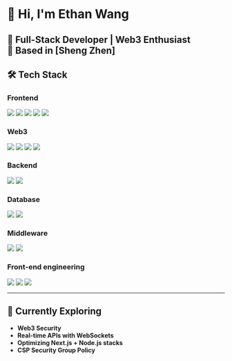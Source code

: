 # 👋 Hi, I'm Ethan Wang

**🚀 Full-Stack Developer | Web3 Enthusiast**  
📍 Based in [Sheng Zhen]  
---

## 🛠 Tech Stack

### **Frontend**
![](https://img.shields.io/badge/Next.js-000000?style=for-the-badge&logo=next.js&logoColor=white)
![](https://img.shields.io/badge/React_Query-FF4154?style=for-the-badge&logo=react-query&logoColor=white)
![](https://img.shields.io/badge/Zustand-764ABC?style=for-the-badge&logo=redux&logoColor=white)
![](https://img.shields.io/badge/TailwindCSS-06B6D4?style=for-the-badge&logo=tailwind-css&logoColor=white)
![](https://img.shields.io/badge/Shadcn/ui-111827?style=for-the-badge&logo=radix-ui&logoColor=white)

### **Web3**
![](https://img.shields.io/badge/Solidity-363636?style=for-the-badge&logo=solidity&logoColor=white)
![](https://img.shields.io/badge/Hardhat-FCC624?style=for-the-badge&logo=ethereum&logoColor=black)
![](https://img.shields.io/badge/Ethers.js-2536EC?style=for-badge&logo=ethers&logoColor=white)
![](https://img.shields.io/badge/RainbowKit-FF007A?style=for-badge&logo=rainbow&logoColor=white)

### **Backend**
![](https://img.shields.io/badge/FastAPI-009688?style=for-the-badge&logo=fastapi&logoColor=white)
![](https://img.shields.io/badge/Node.js-339933?style=for-the-badge&logo=nodedotjs&logoColor=white)

### **Database**
![](https://img.shields.io/badge/MySQL-4479A1?style=for-the-badge&logo=mysql&logoColor=white)
![](https://img.shields.io/badge/MongoDB-47A248?style=for-the-badge&logo=mongodb&logoColor=white)

### **Middleware**
![](https://img.shields.io/badge/Kafka-231F20?style=for-the-badge&logo=apachekafka&logoColor=white)
![](https://img.shields.io/badge/Redis-DC382D?style=for-the-badge&logo=redis&logoColor=white)

### **Front-end engineering**
![](https://img.shields.io/badge/Biome-60A5FA?style=for-the-badge&logo=biome&logoColor=white)
![](https://img.shields.io/badge/Webpack-8DD6F9?style=for-the-badge&logo=webpack&logoColor=black)
![](https://img.shields.io/badge/Husky-1D1D1D?style=for-the-badge&logo=husky&logoColor=white)


---

## 🌱 Currently Exploring
- **Web3 Security**  
- **Real-time APIs with WebSockets**  
- **Optimizing Next.js + Node.js stacks**  
- **CSP Security Group Policy**  
